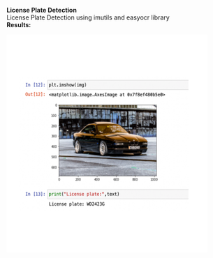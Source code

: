 **License Plate Detection**
<br/>
License Plate Detection using imutils and easyocr library
<br/>
**Results:**
<p align="left">
  <img width="460" height="500" src="./img/plate.JPEG">
</p>
